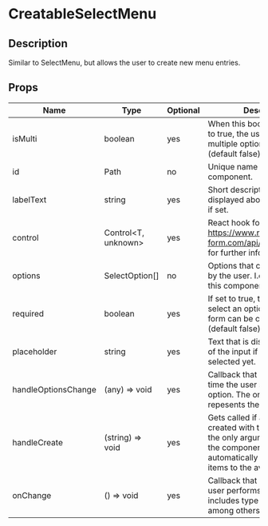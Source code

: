 # CreatableSelectMenu

## Description
Similar to SelectMenu, but allows the user to create new menu entries.

## Props
| Name                | Type                | Optional | Description                                                                                                         |
|---------------------|---------------------|----------|---------------------------------------------------------------------------------------------------------------------|
| isMulti             | boolean             | yes      | When this boolean flag is set to true, the user may select multiple options at once (default false).                |
| id                  | Path<T>             | no       | Unique name of this component.                                                                                      |
| labelText           | string              | yes      | Short description that will be displayed above the input field if set.                                              |
| control             | Control<T, unknown> | yes      | React hook form control (See https://www.react-hook-form.com/api/useform/control/ for further information).         |
| options             | SelectOption[]      | no       | Options that can be selected by the user. I.e. the contents of this component.                                      |
| required            | boolean             | yes      | If set to true, the user has to select an option before the form can be completed (default false).                  |
| placeholder         | string              | yes      | Text that is displayed instead of the input if has been selected yet.                                               |
| handleOptionsChange | (any) => void       | yes      | Callback that is invoked every time the user selects a new option. The only argument repesents the selected option. |
| handleCreate        | (string) => void    | yes      | Gets called if a new item was created with the users input as the only argument. If not set, the component will automatically add all created items to the available options.                        |
| onChange            | () => void          | yes      | Callback that is invoked if the user performs ANY input. This includes type and click events among others.          |   